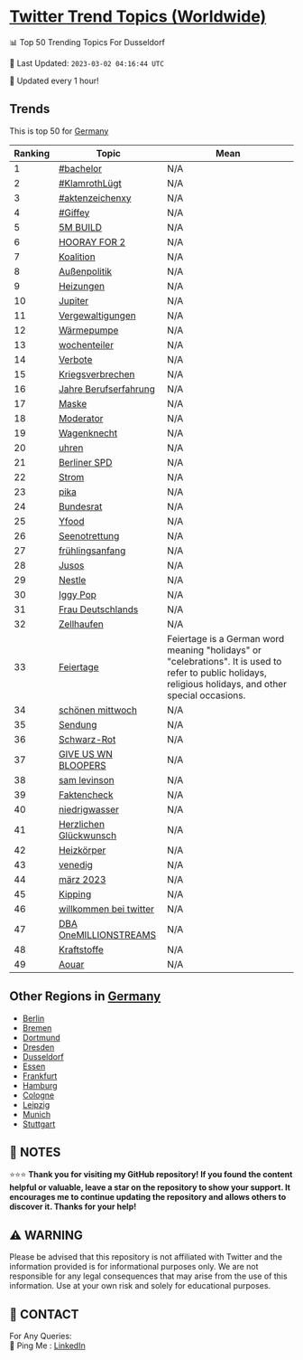[Twitter Trend Topics (Worldwide)](https://github.com/ErcinDedeoglu/Twitter-Trend-Topics)
==========


📊 Top 50 Trending Topics For Dusseldorf

📆 Last Updated: `2023-03-02 04:16:44 UTC`

🔧 Updated every 1 hour!


## Trends

This is top 50 for [Germany](</Germany>)

| Ranking | Topic | Mean |
| ------- | ------------ | ------------ |
| 1 | [#bachelor](http://twitter.com/search?q=%23bachelor) | N/A |
| 2 | [#KlamrothLügt](http://twitter.com/search?q=%23KlamrothL%c3%bcgt) | N/A |
| 3 | [#aktenzeichenxy](http://twitter.com/search?q=%23aktenzeichenxy) | N/A |
| 4 | [#Giffey](http://twitter.com/search?q=%23Giffey) | N/A |
| 5 | [5M BUILD](http://twitter.com/search?q=5M+BUILD) | N/A |
| 6 | [HOORAY FOR 2](http://twitter.com/search?q=HOORAY+FOR+2) | N/A |
| 7 | [Koalition](http://twitter.com/search?q=Koalition) | N/A |
| 8 | [Außenpolitik](http://twitter.com/search?q=Au%c3%9fenpolitik) | N/A |
| 9 | [Heizungen](http://twitter.com/search?q=Heizungen) | N/A |
| 10 | [Jupiter](http://twitter.com/search?q=Jupiter) | N/A |
| 11 | [Vergewaltigungen](http://twitter.com/search?q=Vergewaltigungen) | N/A |
| 12 | [Wärmepumpe](http://twitter.com/search?q=W%c3%a4rmepumpe) | N/A |
| 13 | [wochenteiler](http://twitter.com/search?q=wochenteiler) | N/A |
| 14 | [Verbote](http://twitter.com/search?q=Verbote) | N/A |
| 15 | [Kriegsverbrechen](http://twitter.com/search?q=Kriegsverbrechen) | N/A |
| 16 | [Jahre Berufserfahrung](http://twitter.com/search?q=Jahre+Berufserfahrung) | N/A |
| 17 | [Maske](http://twitter.com/search?q=Maske) | N/A |
| 18 | [Moderator](http://twitter.com/search?q=Moderator) | N/A |
| 19 | [Wagenknecht](http://twitter.com/search?q=Wagenknecht) | N/A |
| 20 | [uhren](http://twitter.com/search?q=uhren) | N/A |
| 21 | [Berliner SPD](http://twitter.com/search?q=Berliner+SPD) | N/A |
| 22 | [Strom](http://twitter.com/search?q=Strom) | N/A |
| 23 | [pika](http://twitter.com/search?q=pika) | N/A |
| 24 | [Bundesrat](http://twitter.com/search?q=Bundesrat) | N/A |
| 25 | [Yfood](http://twitter.com/search?q=Yfood) | N/A |
| 26 | [Seenotrettung](http://twitter.com/search?q=Seenotrettung) | N/A |
| 27 | [frühlingsanfang](http://twitter.com/search?q=fr%c3%bchlingsanfang) | N/A |
| 28 | [Jusos](http://twitter.com/search?q=Jusos) | N/A |
| 29 | [Nestle](http://twitter.com/search?q=Nestle) | N/A |
| 30 | [Iggy Pop](http://twitter.com/search?q=Iggy+Pop) | N/A |
| 31 | [Frau Deutschlands](http://twitter.com/search?q=Frau+Deutschlands) | N/A |
| 32 | [Zellhaufen](http://twitter.com/search?q=Zellhaufen) | N/A |
| 33 | [Feiertage](http://twitter.com/search?q=Feiertage) | Feiertage is a German word meaning "holidays" or "celebrations". It is used to refer to public holidays, religious holidays, and other special occasions. |
| 34 | [schönen mittwoch](http://twitter.com/search?q=sch%c3%b6nen+mittwoch) | N/A |
| 35 | [Sendung](http://twitter.com/search?q=Sendung) | N/A |
| 36 | [Schwarz-Rot](http://twitter.com/search?q=Schwarz-Rot) | N/A |
| 37 | [GIVE US WN BLOOPERS](http://twitter.com/search?q=GIVE+US+WN+BLOOPERS) | N/A |
| 38 | [sam levinson](http://twitter.com/search?q=sam+levinson) | N/A |
| 39 | [Faktencheck](http://twitter.com/search?q=Faktencheck) | N/A |
| 40 | [niedrigwasser](http://twitter.com/search?q=niedrigwasser) | N/A |
| 41 | [Herzlichen Glückwunsch](http://twitter.com/search?q=Herzlichen+Gl%c3%bcckwunsch) | N/A |
| 42 | [Heizkörper](http://twitter.com/search?q=Heizk%c3%b6rper) | N/A |
| 43 | [venedig](http://twitter.com/search?q=venedig) | N/A |
| 44 | [märz 2023](http://twitter.com/search?q=m%c3%a4rz+2023) | N/A |
| 45 | [Kipping](http://twitter.com/search?q=Kipping) | N/A |
| 46 | [willkommen bei twitter](http://twitter.com/search?q=willkommen+bei+twitter) | N/A |
| 47 | [DBA OneMILLIONSTREAMS](http://twitter.com/search?q=DBA+OneMILLIONSTREAMS) | N/A |
| 48 | [Kraftstoffe](http://twitter.com/search?q=Kraftstoffe) | N/A |
| 49 | [Aouar](http://twitter.com/search?q=Aouar) | N/A |



## Other Regions in [Germany](</Germany>)

* [Berlin](</Germany/Berlin.md>)
* [Bremen](</Germany/Bremen.md>)
* [Dortmund](</Germany/Dortmund.md>)
* [Dresden](</Germany/Dresden.md>)
* [Dusseldorf](</Germany/Dusseldorf.md>)
* [Essen](</Germany/Essen.md>)
* [Frankfurt](</Germany/Frankfurt.md>)
* [Hamburg](</Germany/Hamburg.md>)
* [Cologne](</Germany/Cologne.md>)
* [Leipzig](</Germany/Leipzig.md>)
* [Munich](</Germany/Munich.md>)
* [Stuttgart](</Germany/Stuttgart.md>)



## 📝 NOTES

⭐⭐⭐ **Thank you for visiting my GitHub repository! If you found the content helpful or valuable, leave a star on the repository to show your support. It encourages me to continue updating the repository and allows others to discover it. Thanks for your help!**


## ⚠️ WARNING

Please be advised that this repository is not affiliated with Twitter and the information provided is for informational purposes only. We are not responsible for any legal consequences that may arise from the use of this information. Use at your own risk and solely for educational purposes.


## 📨 CONTACT

 For Any Queries:  
            🏓 Ping Me : [LinkedIn](https://www.linkedin.com/in/ercindedeoglu/)
